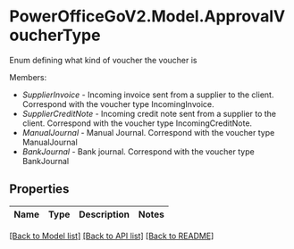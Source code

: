 # PowerOfficeGoV2.Model.ApprovalVoucherType
Enum defining what kind of voucher the voucher is<p>Members:</p><ul><li><i>SupplierInvoice</i> - Incoming invoice sent from a supplier to the client. Correspond with the voucher type IncomingInvoice.</li><li><i>SupplierCreditNote</i> - Incoming credit note sent from a supplier to the client. Correspond with the voucher type IncomingCreditNote.</li><li><i>ManualJournal</i> - Manual Journal. Correspond with the voucher type ManualJournal</li><li><i>BankJournal</i> - Bank journal. Correspond with the voucher type BankJournal</li></ul>

## Properties

Name | Type | Description | Notes
------------ | ------------- | ------------- | -------------

[[Back to Model list]](../../README.md#documentation-for-models) [[Back to API list]](../../README.md#documentation-for-api-endpoints) [[Back to README]](../../README.md)

